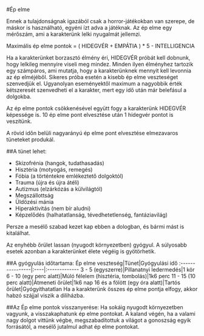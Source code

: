 #Ép elme

Ennek a tulajdonságnak igazából csak a horror-játékokban van szerepe, de máskor is használható, egyéni ízt adva a játéknak. Az ép elme egy mérőszám, ami a karakterünk lelki nyugalmát jellemzi.

Maximális ép elme pontok = ( HIDEGVÉR + EMPÁTIA ) * 5 - INTELLIGENCIA

Ha a karakterünket borzasztó élmény éri, HIDEGVÉR próbát kell dobnunk, hogy lelkileg mennyire viseli meg mindez. Minden ilyen élményhez tartozik egy számpáros, ami mutatja, hogy a karakterünknek mennyit kell levonnia az ép elméjéből. Sikeres próba esetén a kisebb ép elme veszteséget szenvedjük el. Ugyanolyan eseményektől maximum a nagyobbik érték kétszeresét szenvedheti el a karakter, mert egy idő után már belefásul a dolgokba.

Az ép elme pontok csökkenésével együtt fogy a karakterünk HIDEGVÉR képessége is. 10 ép elme pont elvesztése után 1 hidegvér pontot is veszítünk.

A rövid időn belüli nagyarányú ép elme pont elvesztése elmezavaros tüneteket produkál.

##A tünet lehet:
- Skizofrénia (hangok, tudathasadás)
- Hisztéria (motyogás, remegés)
- Fóbia (a történtekre emlékeztető dolgoktól)
- Trauma (újra és újra átéli)
- Autizmus (elzárkózás a külvilágtól)
- Megszállottság
- Üldözési mánia
- Hiperaktivitás (nem bír aludni)
- Képzelődés (halhatatlanság, tévedhetetlenség, fantáziavilág)

Persze a mesélő szabad kezet kap ebben a dologban, és bármi mást is kitalálhat.

Az enyhébb őrület lassan (nyugodt környezetben) gyógyul. A súlyosabb esetek azonban a karakterünket élete végéig is gyötörhetik.

##A gyógyulás időtartama:
Ép elme veszteség|Tünet|Gyógyulási idő
:----------------|:----|:-------------
3 - 5 (egyszerre)|Pillanatnyi ledermedés|1 kör
6 - 10 (egy perc alatt)|Múló félelem (hisztéria, tombolás)|1k6 perc
11 - 15 (10 perc alatt)|Átmeneti őrület|1k6 nap
16 és a fölött (egy óra alatt)|Tartós őrület|Gyógyíthatatlan
Ha a karakterünk összes ép elme pontja elfogy, akkor habzó szájjal viszik a diliházba.

##Az Ép elme pontok visszanyerése:
Ha sokáig nyugodt környezetben vagyunk, a visszakaphatunk ép elme pontokat. A kaland végén, ha a valami nagy dolgot vittünk végbe, megszabadítottuk a világot a gonoszság egyik forrásától, a mesélő jutalmul adhat ép elme pontokat.

